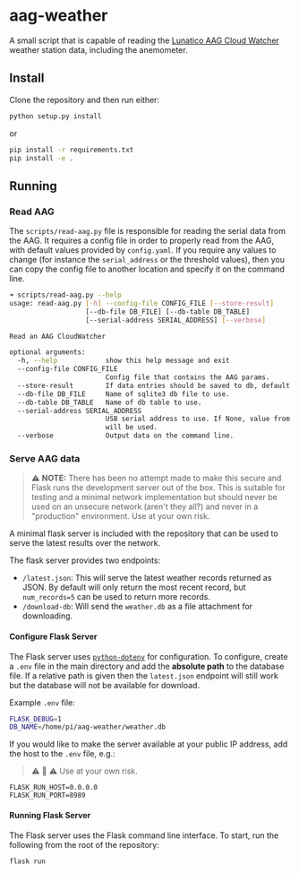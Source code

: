 # aag-weather

A small script that is capable of reading the [Lunatico AAG Cloud Watcher](https://www.lunatico.es/ourproducts/aag-cloud-watcher.html) weather station data, including the anemometer.


## Install

Clone the repository and then run either:


```bash
python setup.py install
```

or

```bash
pip install -r requirements.txt
pip install -e .
```

## Running

### Read AAG

The `scripts/read-aag.py` file is responsible for reading the serial data from the AAG. It requires
a config file in order to properly read from the AAG, with default values provided by `config.yaml`.
If you require any values to change (for instance the `serial_address` or the threshold values), then
you can copy the config file to another location and specify it on the command line.

```bash
➜ scripts/read-aag.py --help
usage: read-aag.py [-h] --config-file CONFIG_FILE [--store-result]
                   [--db-file DB_FILE] [--db-table DB_TABLE]
                   [--serial-address SERIAL_ADDRESS] [--verbose]

Read an AAG CloudWatcher

optional arguments:
  -h, --help            show this help message and exit
  --config-file CONFIG_FILE
                        Config file that contains the AAG params.
  --store-result        If data entries should be saved to db, default False.
  --db-file DB_FILE     Name of sqlite3 db file to use.
  --db-table DB_TABLE   Name of db table to use.
  --serial-address SERIAL_ADDRESS
                        USB serial address to use. If None, value from config
                        will be used.
  --verbose             Output data on the command line.
```

### Serve AAG data

> :warning: **NOTE:** There has been no attempt made to make this secure and Flask runs the development
server out of the box. This is suitable for testing and a minimal network implementation but should
never be used on an unsecure network (aren't they all?) and never in a "production" environment.
Use at your own risk.

A minimal flask server is included with the repository that can be used to serve the latest results
over the network.

The flask server provides two endpoints:

* `/latest.json`: This will serve the latest weather records returned as JSON. By default will only
return the most recent record, but `num_records=5` can be used to return more records.
* `/download-db`: Will send the `weather.db` as a file attachment for downloading.

#### Configure Flask Server

The Flask server uses [`python-dotenv`](https://flask.palletsprojects.com/en/1.1.x/cli/#environment-variables-from-dotenv) for configuration. To configure, create a `.env` file
in the main directory and add the **absolute path** to the database file. If a relative path
is given then the `latest.json` endpoint will still work but the database will not be available
for download.

Example `.env` file:

```bash
FLASK_DEBUG=1
DB_NAME=/home/pi/aag-weather/weather.db
```

If you would like to make the server available at your public IP address, add the host to
the `.env` file, e.g.:

> :warning: :dragon: :warning: Use at your own risk.

```
FLASK_RUN_HOST=0.0.0.0
FLASK_RUN_PORT=8989
```


#### Running Flask Server

The Flask server uses the Flask command line interface. To start, run the following from the root of
the repository:

```bash
flask run
```
